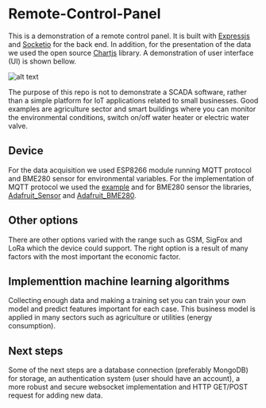 # Remote-Control-Panel


This is a demonstration of a remote control panel. It is built with [Expressjs](https://expressjs.com/) and [Socketio](https://socket.io/) for the back end. In addition,  for the presentation of the data we used the open source [Chartjs](https://www.chartjs.org/) library. A demonstration of user interface (UI) is shown bellow.

![alt text](https://github.com/SakisHous/Remote-Control-Panel/blob/master/images/Home%20Environment.png?raw=true)

The purpose of this repo is not to demonstrate a SCADA software, rather than a simple platform for IoT applications related to small businesses. Good examples are agriculture sector and smart buildings where you can monitor the environmental conditions, switch on/off water heater or electric water valve.


## Device 

For the data acquisition we used ESP8266 module running  MQTT protocol and BME280 sensor for environmental variables. For the implementation of MQTT protocol we used the [example](https://github.com/knolleary/pubsubclient/blob/master/examples/mqtt_esp8266/mqtt_esp8266.ino) and for BME280 sensor the libraries, [Adafruit_Sensor](https://github.com/adafruit/Adafruit_Sensor) and [Adafruit_BME280](https://github.com/adafruit/Adafruit_BME280_Library).

## Other options

There are other options varied with the range such as GSM, SigFox and LoRa which the device could support. The right option is a result of many factors with the most important the economic factor.


## Implementtion machine learning algorithms

Collecting enough data and making a training set you can train your own model and predict features important for each case. This business model is applied in many sectors such as agriculture or utilities (energy consumption).


## Next steps

Some of the next steps are a database connection (preferably MongoDB) for storage, an authentication system (user should have an account), a more robust and secure websocket implementation and HTTP GET/POST request for adding new data.

